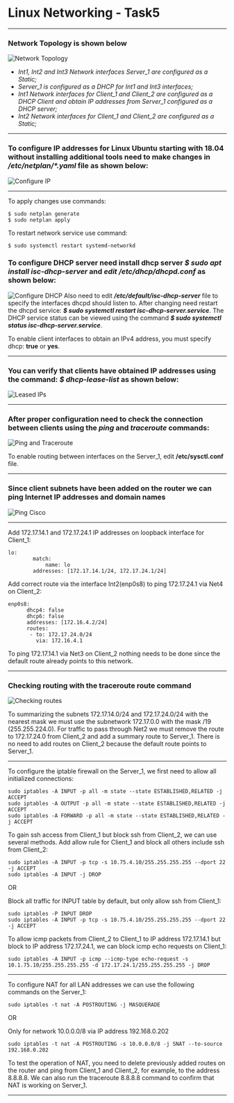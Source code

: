 # Linux Networking - Task5
***
### Network Topology is shown below

![Network Topology](https://github.com/VyacheslavChudnov/DevOps_online_Kharkiv_2022Q1Q2/blob/main/m5/task5/screenshots_for_task5/001_network_topology.jpg)

* _Int1, Int2 and Int3 Network interfaces Server_1 are configured as a Static;_
* _Server_1 is configured as a DHCP for Int1 and Int3 interfaces;_
* _Int1 Network interfaces for Client_1 and Client_2 are configured as a DHCP Client and obtain IP addresses from Server_1 configured as a DHCP server;_
* _Int2 Network interfaces for Client_1 and Client_2 are configured as a Static;_
***
### To configure IP addresses for Linux Ubuntu starting with 18.04 without installing additional tools need to make changes in ___/etc/netplan/*.yaml___ file as shown below:

![Configure IP](https://github.com/VyacheslavChudnov/DevOps_online_Kharkiv_2022Q1Q2/blob/main/m5/task5/screenshots_for_task5/002_configure_ip.jpg)
***
To apply changes use commands:

```
$ sudo netplan generate
$ sudo netplan apply
```

To restart network service use command:

```
$ sudo systemctl restart systemd-networkd
```

### To configure DHCP server need install dhcp server ___$ sudo apt install isc-dhcp-server___ and ___edit /etc/dhcp/dhcpd.conf___ as shown below:

![Configure DHCP](https://github.com/VyacheslavChudnov/DevOps_online_Kharkiv_2022Q1Q2/blob/main/m5/task5/screenshots_for_task5/003_configure_dhcp.jpg)
Also need to edit ___/etc/default/isc-dhcp-server___ file to specify the interfaces dhcpd should listen to.
After changing need restart the dhcpd service: ___$ sudo systemctl restart isc-dhcp-server.service___.
The DHCP service status can be viewed using the command ___$ sudo systemctl status isc-dhcp-server.service___.

To enable client interfaces to obtain an IPv4 address, you must specify dhcp: __true__ or __yes__.

***
### You can verify that clients have obtained IP addresses using the command: ___$ dhcp-lease-list___ as shown below:

![Leased IPs](https://github.com/VyacheslavChudnov/DevOps_online_Kharkiv_2022Q1Q2/blob/main/m5/task5/screenshots_for_task5/004_leased_ip.jpg)
***
### After proper configuration need to check the connection between clients using the ___ping___ and ___traceroute___ commands:

![Ping and Traceroute](https://github.com/VyacheslavChudnov/DevOps_online_Kharkiv_2022Q1Q2/blob/main/m5/task5/screenshots_for_task5/005_ping_traceroute.jpg)

To enable routing between interfaces on the Server_1, edit **/etc/sysctl.conf** file.
***
### Since client subnets have been added on the router we can ping Internet IP addresses and domain names 

![Ping Cisco](https://github.com/VyacheslavChudnov/DevOps_online_Kharkiv_2022Q1Q2/blob/main/m5/task5/screenshots_for_task5/006_ping_cisco.jpg)
***
Add 172.17.14.1 and 172.17.24.1 IP addresses on loopback interface for Client_1:
```
lo:
        match:
            name: lo
        addresses: [172.17.14.1/24, 172.17.24.1/24]
```
Add correct route via the interface Int2(enp0s8) to ping 172.17.24.1 via Net4 on Client_2:
```
enp0s8:
      dhcp4: false
      dhcp6: false
      addresses: [172.16.4.2/24]
      routes:
       - to: 172.17.24.0/24
         via: 172.16.4.1
```
To ping 172.17.14.1 via Net3 on Client_2 nothing needs to be done since the default route already points to this network.
***
### Checking routing with the **traceroute** route command

![Checking routes](https://github.com/VyacheslavChudnov/DevOps_online_Kharkiv_2022Q1Q2/blob/main/m5/task5/screenshots_for_task5/007_check_routes.jpg)

To summarizing the subnets 172.17.14.0/24 and 172.17.24.0/24 with the nearest mask we must use the subnetwork 172.17.0.0 with the mask /19 (255.255.224.0). For traffic to pass through Net2 we must remove the route to 172.17.24.0 from Client_2 and add a summary route to Server_1. There is no need to add routes on Client_2 because the default route points to Server_1.
***
To configure the iptable firewall on the Server_1, we first need to allow all initialized connections:

```
sudo iptables -A INPUT -p all -m state --state ESTABLISHED,RELATED -j ACCEPT
sudo iptables -A OUTPUT -p all -m state --state ESTABLISHED,RELATED -j ACCEPT
sudo iptables -A FORWARD -p all -m state --state ESTABLISHED,RELATED -j ACCEPT
```
To gain ssh access from Client_1 but block ssh from Client_2, we can use several methods. Add allow rule for Client_1 and block all others include ssh from Client_2:
```
sudo iptables -A INPUT -p tcp -s 10.75.4.10/255.255.255.255 --dport 22 -j ACCEPT
sudo iptables -A INPUT -j DROP
```
OR

Block all traffic for INPUT table by default, but only allow ssh from Client_1:
```
sudo iptables -P INPUT DROP
sudo iptables -A INPUT -p tcp -s 10.75.4.10/255.255.255.255 --dport 22 -j ACCEPT
```
To allow icmp packets from Client_2 to Client_1 to IP address 172.17.14.1 but block to IP address 172.17.24.1, we can block icmp echo requests on Client_1:
```
sudo iptables -A INPUT -p icmp --icmp-type echo-request -s 10.1.75.10/255.255.255.255 -d 172.17.24.1/255.255.255.255 -j DROP
```
***
To configure NAT for all LAN addresses we can use the following commands on the Server_1:
```
sudo iptables -t nat -A POSTROUTING -j MASQUERADE
```
OR

Only for network 10.0.0.0/8 via IP address 192.168.0.202
```
sudo iptables -t nat -A POSTROUTING -s 10.0.0.0/8 -j SNAT --to-source 192.168.0.202
```
To test the operation of NAT, you need to delete previously added routes on the router and ping from Client_1 and Client_2, for example, to the address 8.8.8.8. We can also run the traceroute 8.8.8.8 command to confirm that NAT is working on Server_1.
***